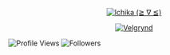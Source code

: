 <p align="center">
  <a href="https://t.me/ultimareall"><img src="http://readme-typing-svg.herokuapp.com?color=1C71FA&center=true&vCenter=true&multiline=false&lines=A+Noob+Coder+From+Indonesia.;Html%2C+Css%2C+Javascript.;Love+Money+and+Life+is+Needed." alt="Ichika (≧ ∇ ≦)">
</p>

<p align="center">
  <a href="https://t.me/ultimareall"><img src="https://telegra.ph/file/675c601a506fa8bfa107e.jpg" alt="Velgrynd"></a>
</p>

<p align="left">
  <img src="https://komarev.com/ghpvc/?username=ultimareall&color=blue&style=flat-square&label=Profile+Views" alt="Profile Views" /> <img src="https://img.shields.io/github/followers/ultimareall?label=Followers" style=" float:left, margin-right:10px" alt="Followers" />
</p>


